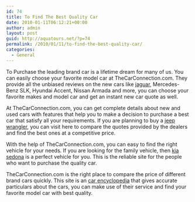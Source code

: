 ```yaml
---
id: 74
title: To Find The Best Quality Car
date: 2010-01-11T06:12:21+00:00
author: admin
layout: post
guid: http://aquatours.net/?p=74
permalink: /2010/01/11/to-find-the-best-quality-car/
categories:
  - General
---
```

To Purchase the leading brand car is a lifetime dream for many of us. You can easily choose your favorite model car at TheCarConnection.com. They provide all the unbiased reviews on the new cars like [jaguar](http://www.thecarconnection.com/make/jaguar), Mercedes-Benz SLK, Hyundai Accent, Nissan Armada and more, you can choose your favorite makes and model car and get an instant new car quote as well.

At TheCarConnection.com, you can get complete details about new and used cars with features that help you to make a decision to purchase a best car that satisfy all your requirements. If you are planning to buy a [jeep wrangler](http://www.thecarconnection.com/modelintro/jeep_wrangler_2010), you can visit here to compare the quotes provided by the dealers and find the best ones at a competitive price.

With the help of TheCarConnection.com, you can easy to find the right vehicle for your needs. If you are looking for the family vehicle, then [kia sedona](http://www.thecarconnection.com/modelintro/kia_sedona_2010) is a perfect vehicle for you. This is the reliable site for the people who want to purchase the quality car.

TheCarConnection.com is the right place to compare the price of different brand cars quickly. This site is an [car encyclopedia](http://en.wikipedia.org/wiki/camaro) that gives accurate particulars about the cars, you can make use of their service and find your favorite model car with best quality.